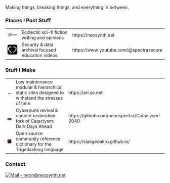 Making things, breaking things, and everything in between.

### Places I Post Stuff

<table>
      <tr><td align="center"><img src="/assets/neosynth.png" width="100" /></td><td>Ecclectic sci-fi fiction writing and opinions</td><td>https://neosynth.net</td></tr>
      <tr><td align="center"><img src="/assets/spectrasecure.png" width="50" /> </td><td>Security & data archival focused education videos</td><td>https://www.youtube.com/@spectrasecure</td></tr>
</table>

### Stuff I Make

<table>
      <tr><td align="center"><img src="/assets/arise.png" width="100" /></td><td>Low maintenance modular & hierarchical static sites designed to withstand the stresses of time.</td><td>https://ari.se.net</td></tr>
      <tr><td align="center"><img src="/assets/cataclysm2040.png" width="100" /> </td><td>Cyberpunk revival & content restoration fork of Cataclysm: Dark Days Ahead</td><td>https://github.com/neonspectra/Cataclysm-2040</td></tr>
      <tr><td align="center"><img src="/assets/slakgedakru.png" width="50" /> </td><td>Open source community reference dictionary for the Trigedasleng language</td><td>https://slakgedakru.github.io/</td></tr>
</table>

### Contact
<!-- for future me: handy tool for making shields: https://michaelcurrin.github.io/badge-generator/#/ -->
[![Mail  - neon@neosynth.net](https://img.shields.io/badge/Mail-neon%40neosynth.net-ffcd00)](mailto:neon@neosynth.net)
